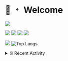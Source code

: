 # 👋 ・ Welcome
![](https://komarev.com/ghpvc/?username=Lorenzo0111)

![](https://img.shields.io/badge/Java-ED8B00?style=for-the-badge&logo=java&logoColor=white)
![](https://img.shields.io/badge/JavaScript-323330?style=for-the-badge&logo=javascript&logoColor=F7DF1E)
![](https://img.shields.io/badge/Node.js-339933?style=for-the-badge&logo=nodedotjs&logoColor=white)
![](https://img.shields.io/badge/React-20232A?style=for-the-badge&logo=react&logoColor=61DAFB)

[![](https://github-readme-stats.vercel.app/api?username=Lorenzo0111&show_icons=true&count_private=true)](https://github.com/Lorenzo0111)
![Top Langs](https://github-readme-stats.vercel.app/api/top-langs/?username=Lorenzo0111&layout=compact)

<details>
<summary>⏰ Recent Activity</summary>

<!--RECENT_ACTIVITY:start-->
1. ![prMerged] **Pull request merged:** [harry0198/InfoHeads#37](https://github.com/harry0198/InfoHeads/pull/37)
2. ![prMerged] **Pull request merged:** [Lorenzo0111/MultiLang#32](https://github.com/Lorenzo0111/MultiLang/pull/32)
3. ![prMerged] **Pull request merged:** [Lorenzo0111/ElectionsPlus#37](https://github.com/Lorenzo0111/ElectionsPlus/pull/37)
4. ![prMerged] **Pull request merged:** [Lorenzo0111/HangarUpdater#6](https://github.com/Lorenzo0111/HangarUpdater/pull/6)
5. ![comment] **Commented:** [Glyart/GitHubChangelogBot#2](https://github.com/Glyart/GitHubChangelogBot/pull/2#issuecomment-914494504)
6. ![prOpened] **Pull request opened:** [Glyart/GitHubChangelogBot#2](https://github.com/Glyart/GitHubChangelogBot/pull/2)
7. ![prMerged] **Pull request merged:** [Lorenzo0111/ElectionsPlus#36](https://github.com/Lorenzo0111/ElectionsPlus/pull/36)
8. ![prMerged] **Pull request merged:** [Lorenzo0111/MultiLang#31](https://github.com/Lorenzo0111/MultiLang/pull/31)
9. ![prMerged] **Pull request merged:** [Lorenzo0111/RocketPlaceholders#34](https://github.com/Lorenzo0111/RocketPlaceholders/pull/34)
10. ![prMerged] **Pull request merged:** [harry0198/InfoHeads#36](https://github.com/harry0198/InfoHeads/pull/36)
<!--RECENT_ACTIVITY:end-->


<!--RECENT_ACTIVITY:last_update-->
Last Updated: Friday, September 10th, 2021, 12:40:32 AM
<!--RECENT_ACTIVITY:last_update_end-->
</details>

[issueOpened]: https://cdn.jsdelivr.net/gh/Readme-Workflows/Readme-Icons@main/icons/octicons/IssueOpenedOld.svg
[issueClosed]: https://cdn.jsdelivr.net/gh/Readme-Workflows/Readme-Icons@main/icons/octicons/IssueClosedOld.svg

[prOpened]: https://cdn.jsdelivr.net/gh/Readme-Workflows/Readme-Icons@main/icons/octicons/PullRequestOpened.svg
[prClosed]: https://cdn.jsdelivr.net/gh/Readme-Workflows/Readme-Icons@main/icons/octicons/PullRequestClosed.svg
[prMerged]: https://cdn.jsdelivr.net/gh/Readme-Workflows/Readme-Icons@main/icons/octicons/PullRequestMerged.svg

[comment]: https://cdn.jsdelivr.net/gh/Readme-Workflows/Readme-Icons@main/icons/octicons/Comment.svg

[changesRequested]: https://cdn.jsdelivr.net/gh/Readme-Workflows/Readme-Icons@main/icons/octicons/RequestedChanges.svg
[approved]: https://cdn.jsdelivr.net/gh/Readme-Workflows/Readme-Icons@main/icons/octicons/ApprovedChanges.svg

[repoCreated]: https://cdn.jsdelivr.net/gh/Readme-Workflows/Readme-Icons@main/icons/octicons/Repository.svg
[release]: https://cdn.jsdelivr.net/gh/Readme-Workflows/Readme-Icons@main/icons/octicons/Release.svg
[star]: https://cdn.jsdelivr.net/gh/Readme-Workflows/Readme-Icons@main/icons/octicons/StarredRepository.svg
[wiki]: https://cdn.jsdelivr.net/gh/Readme-Workflows/Readme-Icons@main/icons/octicons/Wiki.svg
[fork]: https://cdn.jsdelivr.net/gh/Readme-Workflows/Readme-Icons@main/icons/octicons/ForkedRepository.svg
[people]: https://cdn.jsdelivr.net/gh/Readme-Workflows/Readme-Icons@main/icons/octicons/People.svg
